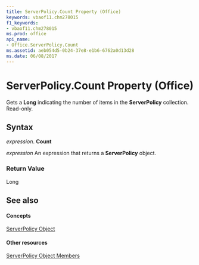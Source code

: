 ```yaml
---
title: ServerPolicy.Count Property (Office)
keywords: vbaof11.chm278015
f1_keywords:
- vbaof11.chm278015
ms.prod: office
api_name:
- Office.ServerPolicy.Count
ms.assetid: aeb054d5-0b24-37e8-e1b6-6762a0d13d28
ms.date: 06/08/2017
---
```



# ServerPolicy.Count Property (Office)

Gets a  **Long** indicating the number of items in the **ServerPolicy** collection. Read-only.


## Syntax

 _expression_. **Count**

 _expression_ An expression that returns a **ServerPolicy** object.


### Return Value

Long


## See also


#### Concepts


[ServerPolicy Object](serverpolicy-object-office.md)
#### Other resources


[ServerPolicy Object Members](serverpolicy-members-office.md)

